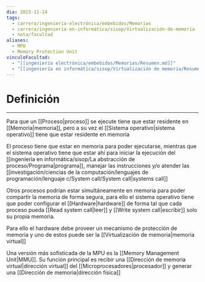 ```yaml
---
dia: 2023-11-14
tags:
  - carrera/ingeniería-electrónica/embebidos/Memorias
  - carrera/ingeniería-en-informática/sisop/Virtualización-de-memoria
  - nota/facultad
aliases:
  - MPU
  - Memory Protection Unit
vinculoFacultad:
  - "[[ingeniería electrónica/embebidos/Memorias/Resumen.md]]"
  - "[[ingeniería en informática/sisop/Virtualización de memoria/Resumen.md]]"
---
```

# Definición
---
Para que un [[Proceso|proceso]] se ejecute tiene que estar residente en [[Memoria|memoria]], pero a su vez el [[Sistema operativo|sistema operativo]] tiene que estar residente en memoria

El proceso tiene que estar en memoria para poder ejecutarse, mientras que el sistema operativo tiene que estar ahí para iniciar la ejecución del [[ingeniería en informática/sisop/La abstracción de proceso/Programa|programa]], manejar las instrucciones y/o atender las [[investigación/ciencias de la computación/lenguajes de programación/lenguaje c/System call/System call|systems call]]

Otros procesos podrían estar simultáneamente en memoria para poder compartir la memoria de forma segura, para ello el sistema operativo tiene que poder configurar el [[Hardware|hardware]] de forma tal que cada proceso pueda [[Read system call|leer]] y [[Write system call|escribir]] solo su propia memoria.

Para ello el hardware debe proveer un mecanismo de protección de memoria y uno de estos puede ser la [[Virtualización de memoria|memoria virtual]]

Una versión más sofisticada de la MPU es la [[Memory Management Unit|MMU]]. Su función principal es recibir una [[Dirección de memoria virtual|dirección virtual]] del [[Microprocesadores|procesador]] y generar una [[Dirección de memoria|dirección física]]